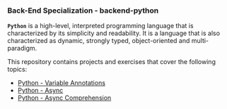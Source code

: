 ### Back-End Specialization - backend-python

**`Python`** is a high-level, interpreted programming language that is characterized by its simplicity and readability. It is a language that is also characterized as dynamic, strongly typed, object-oriented and multi-paradigm.

This repository contains projects and exercises that cover the following topics:

- [Python - Variable Annotations](https://github.com/iAdamo/alx-backend-python/tree/main/0x00-python_variable_annotations)
- [Python - Async](https://github.com/iAdamo/alx-backend-python/tree/main/0x01-python_async_function)
- [Python - Async Comprehension](https://github.com/iAdamo/alx-backend-python/tree/main/0x02-python_async_comprehension)
